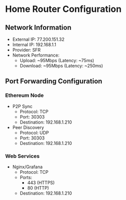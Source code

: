 # Home Router Configuration

## Network Information
- External IP: 77.200.151.32
- Internal IP: 192.168.1.1
- Provider: SFR
- Network Performance:
  - Upload: ~95Mbps (Latency: ~75ms)
  - Download: ~95Mbps (Latency: ~250ms)

## Port Forwarding Configuration
### Ethereum Node
- P2P Sync
  - Protocol: TCP
  - Port: 30303
  - Destination: 192.168.1.210
- Peer Discovery
  - Protocol: UDP
  - Port: 30303
  - Destination: 192.168.1.210

### Web Services
- Nginx/Grafana
  - Protocol: TCP
  - Ports: 
    - 443 (HTTPS)
    - 80 (HTTP)
  - Destination: 192.168.1.210